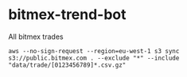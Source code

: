 # bitmex-trend-bot

All bitmex trades
```
aws --no-sign-request --region=eu-west-1 s3 sync s3://public.bitmex.com . --exclude "*" --include "data/trade/[0123456789]*.csv.gz"
```
